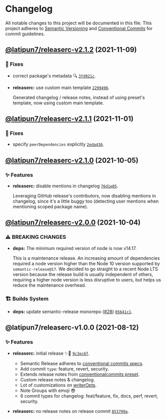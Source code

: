 # Changelog

All notable changes to this project will be documented in this file.
This project adheres to [Semantic Versioning](https://semver.org) and [Conventional Commits](https://www.conventionalcommits.org) for commit guidelines.

## [@latipun7/releaserc-v2.1.2](https://github.com/latipun7/library/compare/@latipun7/releaserc@2.1.1...@latipun7/releaserc@2.1.2) (2021-11-09)

### 🐛 Fixes

- correct package's metadata 🔍 [`3fd921c`](https://github.com/latipun7/library/commit/3fd921c1ab4c198d9c7fad23565574a5b08992b5).

- **releaserc:** use custom main template [`2299496`](https://github.com/latipun7/library/commit/229949689ac16e9da360b5d86b3b7dfbb5627c95).

  Generated changelog / release notes, instead of using preset's template, now using custom main template.

## [@latipun7/releaserc-v2.1.1](https://github.com/latipun7/library/compare/@latipun7/releaserc@2.1.0...@latipun7/releaserc@2.1.1) (2021-11-01)

### 🐛 Fixes

- specify `peerDependencies` explicitly [`2eda436`](https://github.com/latipun7/library/commit/2eda43686d003cd34129d121fbac08de770f6a63).

## [@latipun7/releaserc-v2.1.0](https://github.com/latipun7/library/compare/@latipun7/releaserc@2.0.0...@latipun7/releaserc@2.1.0) (2021-10-05)

### ✨ Features

- **releaserc:** disable mentions in changelog [`76d1e85`](https://github.com/latipun7/library/commit/76d1e85ce846354f06749b8b2c70571625470246).

  Leveraging GitHub release's contributors, now disabling mentions in
  changelog, since it's a little buggy too (detecting user mentions when
  mentioning scoped package name).

## [@latipun7/releaserc-v2.0.0](https://github.com/latipun7/library/compare/@latipun7/releaserc@1.0.0...@latipun7/releaserc@2.0.0) (2021-10-04)

### ⚠ BREAKING CHANGES

- **deps:** The minimum required version of node is now v14.17.

  This is a maintenance release. An increasing amount of dependencies
  required a node version higher than the Node 10 version supported by
  `semantic-release@17`. We decided to go straight to a recent Node LTS
  version because the release build is usually independent of others,
  requiring a higher node version is less disruptive to users, but helps us
  reduce the maintenance overhead.

### 🏗️ Builds System

- **deps:** update semantic-release monorepo ([#28](https://github.com/latipun7/library/issues/28)) [`05641c1`](https://github.com/latipun7/library/commit/05641c1bdbf00dfb650c152c2d88c48afcb2dfdb).

## @latipun7/releaserc-v1.0.0 (2021-08-12)

### ✨ Features

- **releaserc:** initial release ✨🚀 [`9c3ec6f`](https://github.com/latipun7/library/commit/9c3ec6fe883a83abe4f7413916b21a6cc7ff2afb).

  - Semantic Release adheres to [conventional commits specs](https://www.conventionalcommits.org/en/v1.0.0/#specification).
  - Add commit `type`: feature, revert, security.
  - Extends release notes from [conventionalcommits preset](https://github.com/conventional-changelog/conventional-changelog/tree/master/packages/conventional-changelog-conventionalcommits).
  - Custom release notes & changelog.
  - Lot of customizations on [writerOpts](https://github.com/conventional-changelog/conventional-changelog/tree/master/packages/conventional-changelog-writer#options).
  - Note Groups with emoji 😎
  - 6 commit types for changelog: feat/feature, fix, docs, perf, revert, security.

- **releaserc:** no release notes on release commit [`853799a`](https://github.com/latipun7/library/commit/853799aafb3ca24cbca455059b478d43dbc0f30f).
